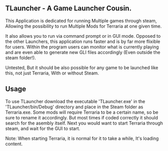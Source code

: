 TLauncher - A Game Launcher Cousin.
-------------

This Application is dedicated for running Multiple games through steam, Allowing the possibility to run Multiple Mods for Terraria at one given time. 

It also allows you to run via command prompt or in GUI mode. Opposed to the other Launchers, this application runs faster and is by far more flixible for users. Within the program users can monitor what is currently playing and are even able to generate new GLI files accordingly (Even outside the steam folder!).

Untested, But it should be also possible for any game to be launched like this, not just Terraria, With or without Steam.


Usage
-------------

To use TLauncher download the executable 'TLauncher.exe' in the 'TLauncher/bin/Debug'  directory and place in the Steam folder as Terraria.exe.
Some mods will require Terraria to be a certain name, so be sure to rename it accordingly. But most times if coded correctly it should search for the asembly itself.
Next you would want to start Terraria through steam, and wait for the GUI to start.

Note: When starting Terraria, it is normal for it to take a while, It's loading content.